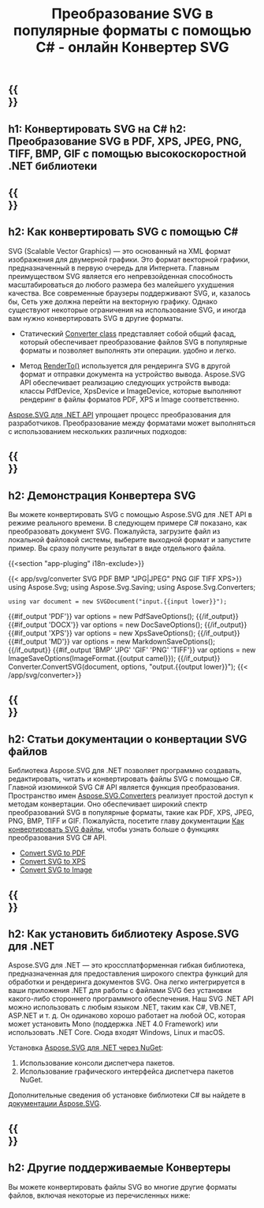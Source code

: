 ﻿---
translation: true
template: /templates/_template-conversion.md
title: Преобразование SVG в популярные форматы с помощью C# - онлайн Конвертер SVG
url: /net/conversion/
description: Конвертируйте SVG в PDF, XPS и изображения с помощью нескольких строк кода C#. Проверьте онлайн Конвертер SVG бесплатно!
---

{{<section banner>}}
---
h1: Конвертировать SVG на C#
h2: Преобразование SVG в PDF, XPS, JPEG, PNG, TIFF, BMP, GIF c помощью высокоскоростной .NET библиотеки
---

{{<section overview>}}
---
h2: Как конвертировать SVG с помощью C#
---

SVG (Scalable Vector Graphics) — это основанный на XML формат изображения для двумерной графики. Это формат векторной графики, предназначенный в первую очередь для Интернета. Главным преимуществом SVG является его непревзойденная способность масштабироваться до любого размера без малейшего ухудшения качества. Все современные браузеры поддерживают SVG, и, казалось бы, Сеть уже должна перейти на векторную графику. Однако существуют некоторые ограничения на использование SVG, и иногда вам нужно конвертировать SVG в другие форматы.
 
 - Статический [Converter class](https://reference.aspose.com/svg/net/aspose.svg.converters/converter/) представляет собой общий фасад, который обеспечивает преобразование файлов SVG в популярные форматы и позволяет выполнять эти операции. удобно и легко.

 - Метод [RenderTo()](https://reference.aspose.com/svg/net/aspose.svg/svgdocument/renderto/) используется для рендеринга SVG в другой формат и отправки документа на устройство вывода. Aspose.SVG API обеспечивает реализацию следующих устройств вывода: классы PdfDevice, XpsDevice и ImageDevice, которые выполняют рендеринг в файлы форматов PDF, XPS и Image соответственно.

<a href="https://products.aspose.com/svg/net/" target="_blank">Aspose.SVG для .NET API</a> упрощает процесс преобразования для разработчиков. Преобразование между форматами может выполняться с использованием нескольких различных подходов:

{{<section demos>}}
---
h2: Демонстрация Конвертера SVG
---

Вы можете конвертировать SVG с помощью Aspose.SVG для .NET API в режиме реального времени. В следующем примере C# показано, как преобразовать документ SVG. Пожалуйста, загрузите файл из локальной файловой системы, выберите выходной формат и запустите пример. Вы сразу получите результат в виде отдельного файла.

{{<section "app-pluging" i18n-exclude>}}

{{< app/svg/converter SVG PDF BMP "JPG|JPEG" PNG GIF TIFF XPS>}}
using Aspose.Svg;
using Aspose.Svg.Saving;
using Aspose.Svg.Converters;

    using var document = new SVGDocument("input.{{input lower}}");
{{#if_output 'PDF'}}
    var options = new PdfSaveOptions();
{{/if_output}}
{{#if_output 'DOCX'}}
    var options = new DocSaveOptions();
{{/if_output}}
{{#if_output 'XPS'}}
    var options = new XpsSaveOptions();
{{/if_output}}
{{#if_output 'MD'}}
    var options = new MarkdownSaveOptions();
{{/if_output}}
{{#if_output 'BMP' 'JPG' 'GIF' 'PNG' 'TIFF'}}
    var options = new ImageSaveOptions(ImageFormat.{{output camel}});
{{/if_output}}
    Converter.ConvertSVG(document, options, "output.{{output lower}}");
{{< /app/svg/converter>}}

{{<section documentation>}}
---
h2: Статьи документации о конвертации SVG файлов
---

Библиотека Aspose.SVG для .NET позволяет программно создавать, редактировать, читать и конвертировать файлы SVG с помощью C#. Главной изюминкой SVG C# API является функция преобразования. Пространство имен [Aspose.SVG.Converters](https://reference.aspose.com/svg/net/aspose.svg.converters/) реализует простой доступ к методам конвертации. Оно обеспечивает широкий спектр преобразований SVG в популярные форматы, такие как PDF, XPS, JPEG, PNG, BMP, TIFF и GIF. Пожалуйста, посетите главу документации <a href="https://docs.aspose.com/svg/net/how-to-work-with-aspose-svg-api/converting/" target="_blank">Как конвертировать SVG файлы</a>, чтобы узнать больше о функциях преобразования SVG C# API.

<div>
	<ul>
		<li><a href="https://docs.aspose.com/svg/net/how-to-work-with-aspose-svg-api/convert-svg-to-pdf/" target="_blank">Convert SVG to PDF</a></li>
		<li><a href="https://docs.aspose.com/svg/net/how-to-work-with-aspose-svg-api/convert-svg-to-xps/" target="_blank">Convert SVG to XPS</a></li>
		<li><a href="https://docs.aspose.com/svg/net/how-to-work-with-aspose-svg-api/convert-svg-to-image/" target="_blank">Convert SVG to Image</a></li>							
	</ul>
</div>

{{<section installing>}}
---
h2: Как установить библиотеку Aspose.SVG для .NET
---

Aspose.SVG для .NET — это кроссплатформенная гибкая библиотека, предназначенная для предоставления широкого спектра функций для обработки и рендеринга документов SVG. Она легко интегрируется в ваши приложения .NET для работы с файлами SVG без установки какого-либо стороннего программного обеспечения. Наш SVG .NET API можно использовать с любым языком .NET, таким как C#, VB.NET, ASP.NET и т. д. Он одинаково хорошо работает на любой ОС, которая может установить Mono (поддержка .NET 4.0 Framework) или использовать .NET Сore. Сюда входят Windows, Linux и macOS.

Установка <a href="https://www.nuget.org/packages/Aspose.SVG" target="_blank">Aspose.SVG для .NET через NuGet</a>:
1. Использование консоли диспетчера пакетов.
1. Использование графического интерфейса диспетчера пакетов NuGet.



Дополнительные сведения об установке библиотеки C# вы найдете в [документации Aspose.SVG](https://docs.aspose.com/svg/net/getting-started/installation/).

{{<section other-conversions>}}
---
h2: Другие поддерживаемые Конвертеры
---

Вы можете конвертировать файлы SVG во многие другие форматы файлов, включая некоторые из перечисленных ниже: